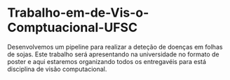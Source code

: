 # Trabalho-em-de-Vis-o-Comptuacional-UFSC
Desenvolvemos um pipeline para realizar a deteção de doenças em folhas de sojas. Este trabalho será apresentando na universidade no formato de poster e aqui estaremos organizando todos os entregavéis para está disciplina de visão computacional.
